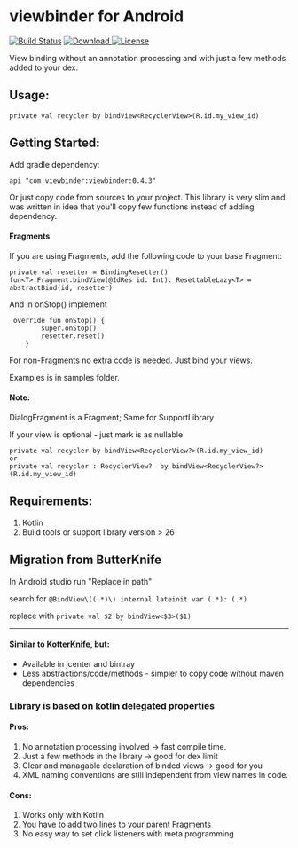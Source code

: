 # viewbinder for Android

[![Build Status](https://app.bitrise.io/app/5576398801c9399c/status.svg?token=_HS5QG9xmb52Q7Et0LDzAw&branch=dev)](https://app.bitrise.io/app/5576398801c9399c)
[![Download](https://api.bintray.com/packages/dmitrii/viewbinder/viewbinder/images/download.svg) ](https://bintray.com//dmitrii/viewbinder/viewbinder/_latestVersion) 
[![License](https://img.shields.io/badge/License-Apache%202.0-blue.svg)](https://opensource.org/licenses/Apache-2.0)

View binding without an annotation processing and with just a few methods added to your dex.

## Usage:
```
private val recycler by bindView<RecyclerView>(R.id.my_view_id)
```

## Getting Started:

Add gradle dependency:
```
api "com.viewbinder:viewbinder:0.4.3"
```
Or just copy code from sources to your project. This library is very slim and was written in idea that you'll copy few functions instead of adding dependency. 

#### Fragments

If you are using Fragments, add the following code to your base Fragment:
```
private val resetter = BindingResetter()
fun<T> Fragment.bindView(@IdRes id: Int): ResettableLazy<T> = abstractBind(id, resetter)
```

And in onStop() implement
```
 override fun onStop() {
        super.onStop()
        resetter.reset()
    }
```
For non-Fragments no extra code is needed. Just bind your views.

Examples is in samples folder.

#### Note:
DialogFragment is a Fragment;
Same for SupportLibrary

If your view is optional - just mark is as nullable

```
private val recycler by bindView<RecyclerView?>(R.id.my_view_id)
or
private val recycler : RecyclerView?  by bindView<RecyclerView?>(R.id.my_view_id)
```

## Requirements:
1. Kotlin
2. Build tools or support library version > 26

## Migration from ButterKnife
In Android studio run "Replace in path"
 
search for
```@BindView\((.*)\) internal lateinit var (.*): (.*)```
 
replace with
```private val $2 by bindView<$3>($1)```

-----

#### Similar to [KotterKnife](https://github.com/JakeWharton/kotterknife), but:
* Available in jcenter and bintray
* Less abstractions/code/methods - simpler to copy code without maven dependencies 

### Library is based on kotlin delegated properties
#### Pros:
1. No annotation processing involved -> fast compile time.
2. Just a few methods in the library -> good for dex limit
3. Clear and managable declaration of binded views -> good for you
4. XML naming conventions are still independent from view names in code.

#### Cons:
1. Works only with Kotlin
2. You have to add two lines to your parent Fragments
3. No easy way to set click listeners with meta programming
